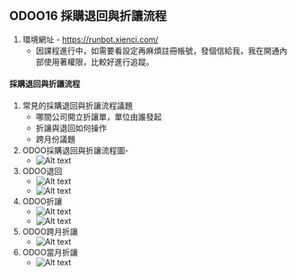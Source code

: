 ## ODOO16 採購退回與折讓流程
1. 環境網址 - https://runbot.xienci.com/
   + 因課程進行中，如需要看設定再麻煩註冊帳號，發個信給我，我在開通內部使用著權限，比較好進行追蹤。
#### 採購退回與折讓流程
1. 常見的採購退回與折讓流程議題
   + 哪間公司開立折讓單，單位由誰發起
   + 折讓與退回如何操作
   + 跨月份議題
3. ODOO採購退回與折讓流程圖-
   + ![Alt text](https://github.com/ksharry/odoo-repository/blob/main/pic/A3121.png?raw=true)
4. ODOO退回
   + ![Alt text](https://github.com/ksharry/odoo-repository/blob/main/pic/A3122.png?raw=true)
   + ![Alt text](https://github.com/ksharry/odoo-repository/blob/main/pic/A3123.png?raw=true)
4. ODOO折讓
   + ![Alt text](https://github.com/ksharry/odoo-repository/blob/main/pic/A3124.png?raw=true)
   + ![Alt text](https://github.com/ksharry/odoo-repository/blob/main/pic/A3125.png?raw=true)
5. ODOO跨月折讓
   + ![Alt text](https://github.com/ksharry/odoo-repository/blob/main/pic/A3127.png?raw=true)
6. ODOO當月折讓
   + ![Alt text](https://github.com/ksharry/odoo-repository/blob/main/pic/A3128.png?raw=true)


